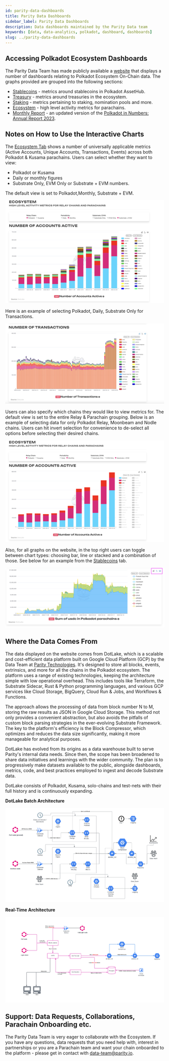 ```yaml
---
id: parity-data-dashboards
title: Parity Data Dashboards
sidebar_label: Parity Data Dashboards
description: Data dashboards maintained by the Parity Data team
keywords: [data, data-analytics, polkadot, dashboard, dashboards]
slug: ../parity-data-dashboards
---
```


## Accessing Polkadot Ecosystem Dashboards

The Parity Data Team has made publicly available a [website](https://dashboards.data.paritytech.io/)
that displays a number of dashboards relating to Polkadot Ecosystem On-Chain data. The graphs
provided are grouped into the following sections:

- [Stablecoins](https://dashboards.data.paritytech.io/stablecoins.html) - metrics around stablecoins
  in Polkadot AssetHub.
- [Treasury](https://dashboards.data.paritytech.io/treasuries.html) - metrics around treasuries in
  the ecosystem.
- [Staking](https://dashboards.data.paritytech.io/staking.html) - metrics pertaining to staking,
  nomination pools and more.
- [Ecosystem](https://dashboards.data.paritytech.io/parachains.html) - high level activity metrics
  for parachains.
- [Monthly Report](https://dashboards.data.paritytech.io/eoyr.html) - an updated version of the
  [Polkadot in Numbers: Annual Report 2023](https://dashboards.data.paritytech.io/reports/2023/index.html).

## Notes on How to Use the Interactive Charts

The [Ecosystem Tab](https://dashboards.data.paritytech.io/parachains.html) shows a number of
universally applicable metrics (Active Accounts, Unique Accounts, Transactions, Events) across both
Polkadot & Kusama parachains. Users can select whether they want to view:

- Polkadot or Kusama
- Daily or monthly figures
- Substrate Only, EVM Only or Substrate + EVM numbers.

The default view is set to Polkadot,Monthly, Substrate + EVM.

![Default Selection](../../assets/parity-data-dashboards/ecosystem-chart-default-selection.png)

Here is an example of selecting Polkadot, Daily, Substrate Only for Transactions.

![Daily Substrate Transactions Selection](../../assets/parity-data-dashboards/ecosystem-polkadot-daily-substrate-transactions-selection.png)

Users can also specify which chains they would like to view metrics for. The default view is set to
the entire Relay & Parachain grouping. Below is an example of selecting data for only Polkadot
Relay, Moonbeam and Nodle chains. Users can hit invert selection for convenience to de-select all
options before selecting their desired chains.

![Chain Selection](../../assets/parity-data-dashboards/ecosystem-chain-selection-example.png)

Also, for all graphs on the website, in the top right users can toggle between chart types: choosing
bar, line or stacked and a combination of those. See below for an example from the
[Stablecoins](https://dashboards.data.paritytech.io/stablecoins.html) tab.

![Stablecoin USDC Example](../../assets/parity-data-dashboards/stablecoins-usdc-toggle-chart-type-example.png)

## Where the Data Comes From

The data displayed on the website comes from DotLake, which is a scalable and cost-efficient data
platform built on Google Cloud Platform (GCP) by the Data Team at
[Parity Technologies](https://www.parity.io/). It's designed to store all blocks, events,
extrinsics, and more for all the chains in the Polkadot ecosystem. The platform uses a range of
existing technologies, keeping the architecture simple with low operational overhead. This includes
tools like Terraform, the Substrate Sidecar, Rust & Python programming languages, and various GCP
services like Cloud Storage, BigQuery, Cloud Run & Jobs, and Workflows & Functions.

The approach allows the processing of data from block number N to M, storing the raw results as JSON
in Google Cloud Storage. This method not only provides a convenient abstraction, but also avoids the
pitfalls of custom block parsing strategies in the ever-evolving Substrate Framework. The key to the
platform's efficiency is the Block Compressor, which optimizes and reduces the data size
significantly, making it more manageable for analytical purposes.

DotLake has evolved from its origins as a data warehouse built to serve Parity's internal data
needs. Since then, the scope has been broadened to share data initiatives and learnings with the
wider community. The plan is to progressively make datasets available to the public, alongside
dashboards, metrics, code, and best practices employed to ingest and decode Substrate data.

DotLake consists of Polkadot, Kusama, solo-chains and test-nets with their full
history and is continuously expanding.

**DotLake Batch Architecture**

![DotLake Batch Architecture](../../assets/parity-data-dashboards/dotlake-batch.png)

**Real-Time Architecture**

![Real-Time Architecture](../../assets/parity-data-dashboards/dotlake-rt.png)

## Support: Data Requests, Collaborations, Parachain Onboarding etc.

The Parity Data Team is very eager to collaborate with the Ecosystem. If you have any questions,
data requests that you need help with, interest in partnerships or you are a Parachain team and want
your chain onboarded to the platform - please get in contact with data-team@parity.io.

